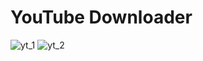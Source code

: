 # YouTube Downloader

![yt_1](https://github.com/Exile10mg/youtube/assets/109217679/4da03e49-5460-4b6c-878b-b6da1fd09d73)
![yt_2](https://github.com/Exile10mg/youtube/assets/109217679/9c381d9a-eff1-4c24-9967-ce75e0609768)
